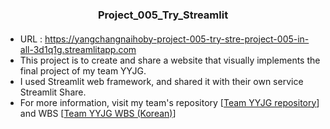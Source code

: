 <h3 align = 'center'>Project_005_Try_Streamlit</h3>

####

- URL : https://yangchangnaihoby-project-005-try-stre-project-005-in-all-3d1q1g.streamlitapp.com
- This project is to create and share a website that visually implements the final project of my team YYJG.
- I used Streamlit web framework, and shared it with their own service Streamlit Share.
- For more information, visit my team's repository [[Team YYJG repository](https://github.com/yangchangnaihoby/Team_YYJG)] and WBS [[Team YYJG WBS (Korean)](https://docs.google.com/spreadsheets/d/12GQ9VEX7DxRUBWMm0SNXmG4ZrZy0_ye-cy7Ktq7Y-Qo/edit#gid=785598881)]
